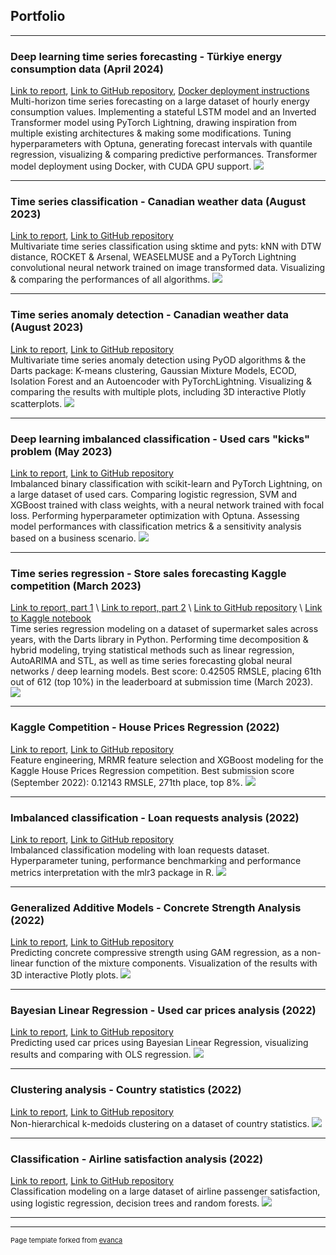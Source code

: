 ## Portfolio

---

### Deep learning time series forecasting - Türkiye energy consumption data (April 2024)
[Link to report](https://github.com/AhmetZamanis/DeepLearningEnergyForecasting/blob/main/Report.md), [Link to GitHub repository](https://github.com/AhmetZamanis/DeepLearningEnergyForecasting), [Docker deployment instructions](https://github.com/AhmetZamanis/DeepLearningEnergyForecasting/blob/main/README.md#instructions-model-deployment-with-docker)
\
Multi-horizon time series forecasting on a large dataset of hourly energy consumption values. Implementing a stateful LSTM model and an Inverted Transformer model using PyTorch Lightning, drawing inspiration from multiple existing architectures & making some modifications. Tuning hyperparameters with Optuna, generating forecast intervals with quantile regression, visualizing & comparing predictive performances. Transformer model deployment using Docker, with CUDA GPU support.
<img src="images/portfolio/LITransformer.png"/>

---

### Time series classification - Canadian weather data (August 2023)
[Link to report](https://github.com/AhmetZamanis/WeatherAnomalyDetectionClassification/blob/main/ReportClassification.md), [Link to GitHub repository](https://github.com/AhmetZamanis/WeatherAnomalyDetectionClassification)
\
Multivariate time series classification using sktime and pyts: kNN with DTW distance, ROCKET & Arsenal, WEASELMUSE and a PyTorch Lightning convolutional neural network trained on image transformed data. Visualizing & comparing the performances of all algorithms.
<img src="images/portfolio/ts_classif.jpg"/>

---

### Time series anomaly detection - Canadian weather data (August 2023)
[Link to report](https://ahmetzamanis.github.io/WeatherAnomalyDetectionClassification/), [Link to GitHub repository](https://github.com/AhmetZamanis/WeatherAnomalyDetectionClassification)
\
Multivariate time series anomaly detection using PyOD algorithms & the Darts package: K-means clustering, Gaussian Mixture Models, ECOD, Isolation Forest and an Autoencoder with PyTorchLightning. Visualizing & comparing the results with multiple plots, including 3D interactive Plotly scatterplots.
<img src="images/portfolio/ts_anom.jpg"/>

---

### Deep learning imbalanced classification - Used cars "kicks" problem (May 2023)
[Link to report](https://github.com/AhmetZamanis/UsedCarKicksClassification/blob/main/Report.md), [Link to GitHub repository](https://github.com/AhmetZamanis/UsedCarKicksClassification)
\
Imbalanced binary classification with scikit-learn and PyTorch Lightning, on a large dataset of used cars. Comparing logistic regression, SVM and XGBoost trained with class weights, with a neural network trained with focal loss. Performing hyperparameter optimization with Optuna. Assessing model performances with classification metrics & a sensitivity analysis based on a business scenario.
<img src="images/portfolio/kicks.jpg"/>

---

### Time series regression - Store sales forecasting Kaggle competition (March 2023)
[Link to report, part 1](https://github.com/AhmetZamanis/KaggleStoreSales/blob/main/ReportPart1.md)
\ 
[Link to report, part 2](https://github.com/AhmetZamanis/KaggleStoreSales/blob/main/ReportPart2.md)
\ 
[Link to GitHub repository](https://github.com/AhmetZamanis/KaggleStoreSales/)
\ 
[Link to Kaggle notebook](https://www.kaggle.com/code/ahmetzamanis/store-sales-autoets-with-darts)
\
Time series regression modeling on a dataset of supermarket sales across years, with the Darts library in Python. Performing time decomposition & hybrid modeling, trying statistical methods such as linear regression, AutoARIMA and STL, as well as time series forecasting global neural networks / deep learning models.
Best score: 0.42505 RMSLE, placing 61th out of 612 (top 10%) in the leaderboard at submission time (March 2023).
<img src="images/portfolio/ts_stores.jpg"/>

---

### Kaggle Competition - House Prices Regression (2022)
[Link to report](https://github.com/AhmetZamanis/Kaggle-House-Prices-Regression-FeatureEng/blob/main/HousePricesReport.md), [Link to GitHub repository](https://github.com/AhmetZamanis/Kaggle-House-Prices-Regression-FeatureEng)
\
Feature engineering, MRMR feature selection and XGBoost modeling for the Kaggle House Prices Regression competition. Best submission score (September 2022): 0.12143 RMSLE, 271th place, top 8%.
<img src="images/portfolio/house_prices.jpg"/>

---

### Imbalanced classification - Loan requests analysis (2022)
[Link to report](https://github.com/AhmetZamanis/LoanRequestClassification/blob/main/Report.md), [Link to GitHub repository](https://github.com/AhmetZamanis/LoanRequestClassification)
\
Imbalanced classification modeling with loan requests dataset. Hyperparameter tuning, performance benchmarking and performance metrics interpretation with the mlr3 package in R.
<img src="images/portfolio/loan_requests.jpg"/>

---

### Generalized Additive Models - Concrete Strength Analysis (2022)
[Link to report](https://ahmetzamanis.github.io/ConcreteStrengthGAM/), [Link to GitHub repository](https://github.com/AhmetZamanis/ConcreteStrengthGAM)
\
Predicting concrete compressive strength using GAM regression, as a non-linear function of the mixture components. Visualization of the results with 3D interactive Plotly plots.
<img src="images/portfolio/concrete_gam.jpg"/>

---

### Bayesian Linear Regression - Used car prices analysis (2022)
[Link to report](https://github.com/AhmetZamanis/BayesianUsedCars/blob/main/BayesianUsedCarsGit.md), [Link to GitHub repository](https://github.com/AhmetZamanis/BayesianUsedCars)
\
Predicting used car prices using Bayesian Linear Regression, visualizing results and comparing with OLS regression.
<img src="images/portfolio/bayesian_cars.jpg"/>

---

### Clustering analysis - Country statistics (2022)
[Link to report](https://github.com/AhmetZamanis/ClusteringCountry/blob/main/ClusteringCountry2.md), [Link to GitHub repository](https://github.com/AhmetZamanis/ClusteringCountry)
\
Non-hierarchical k-medoids clustering on a dataset of country statistics.
<img src="images/portfolio/cluster_country.jpg"/>

---

### Classification - Airline satisfaction analysis (2022)
[Link to report](https://github.com/AhmetZamanis/AirlineClassification/blob/main/ClassificationAirline2.md), [Link to GitHub repository](https://github.com/AhmetZamanis/AirlineClassification)
\
Classification modeling on a large dataset of airline passenger satisfaction, using logistic regression, decision trees and random forests.
<img src="images/portfolio/classif_airline.jpg"/>

---

---
<p style="font-size:11px">Page template forked from <a href="https://github.com/evanca/quick-portfolio">evanca</a></p>
<!-- Remove above link if you don't want to attibute -->
